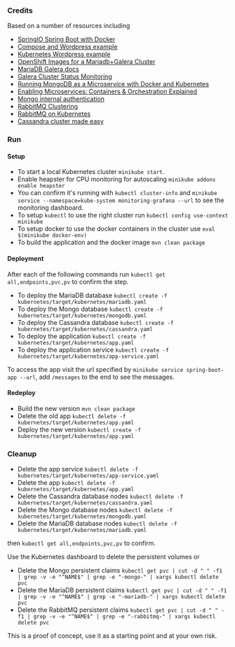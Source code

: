 ### Credits
Based on a number of resources including 
* [SpringIO Spring Boot with Docker](https://spring.io/guides/gs/spring-boot-docker/)
* [Compose and Wordpress example](https://docs.docker.com/compose/wordpress/)
* [Kubernetes Wordpress example](https://github.com/kubernetes/kubernetes/tree/master/examples/mysql-wordpress-pd)
* [OpenShift Images for a Mariadb+Galera Cluster](https://github.com/adfinis-sygroup/openshift-mariadb-galera)
* [MariaDB Galera docs](https://mariadb.com/kb/en/mariadb/getting-started-with-mariadb-galera-cluster/)
* [Galera Cluster Status Monitoring](http://galeracluster.com/documentation-webpages/monitoringthecluster.html)
* [Running MongoDB as a Microservice with Docker and Kubernetes](https://www.mongodb.com/blog/post/running-mongodb-as-a-microservice-with-docker-and-kubernetes)
* [Enabling Microservices: Containers & Orchestration Explained](https://www.mongodb.com/collateral/microservices-containers-and-orchestration-explained)
* [Mongo internal authentication](https://docs.mongodb.com/v3.0/tutorial/enable-internal-authentication/)
* [RabbitMQ Clustering](https://www.rabbitmq.com/clustering.html)
* [RabbitMQ on Kubernetes](https://wesmorgan.svbtle.com/rabbitmq-cluster-on-kubernetes-with-statefulsets)
* [Cassandra cluster made easy](http://node.mu/2015/09/18/multi-node-cassandra-cluster-made-easy-with-kubernetes/)

### Run
#### Setup
* To start a local Kubernetes cluster ```minikube start```.
* Enable heapster for CPU monitoring for autoscaling ```minikube addons enable heapster```
* You can confirm it's running with ```kubectl cluster-info``` and ```minikube service --namespace=kube-system monitoring-grafana --url``` to see the monitoring dashboard.
* To setup ```kubectl``` to use the right cluster run ```kubectl config use-context minikube```
* To setup docker to use the docker containers in the cluster use ```eval $(minikube docker-env)``` 
* To build the application and the docker image ```mvn clean package```

#### Deployment
After each of the following commands run ```kubectl get all,endpoints,pvc,pv``` to confirm the step.

* To deploy the MariaDB database ```kubectl create -f kubernetes/target/kubernetes/mariadb.yaml```
* To deploy the Mongo database ```kubectl create -f kubernetes/target/kubernetes/mongodb.yaml```
* To deploy the Cassandra database ```kubectl create -f kubernetes/target/kubernetes/cassandra.yaml```
* To deploy the application ```kubectl create -f kubernetes/target/kubernetes/app.yaml```
* To deploy the application service ```kubectl create -f kubernetes/target/kubernetes/app-service.yaml```

To access the app visit the url specified by ```minikube service spring-boot-app --url```, add ```/messages``` to the end to see the messages.

#### Redeploy
* Build the new version ```mvn clean package```
* Delete the old app ```kubectl delete -f kubernetes/target/kubernetes/app.yaml```
* Deploy the new version ```kubectl create -f kubernetes/target/kubernetes/app.yaml```

### Cleanup
* Delete the app service ```kubectl delete -f kubernetes/target/kubernetes/app-service.yaml```
* Delete the app ```kubectl delete -f kubernetes/target/kubernetes/app.yaml```
* Delete the Cassandra database nodes ```kubectl delete -f kubernetes/target/kubernetes/cassandra.yaml```
* Delete the Mongo database nodes ```kubectl delete -f kubernetes/target/kubernetes/mongodb.yaml```
* Delete the MariaDB database nodes ```kubectl delete -f kubernetes/target/kubernetes/mariadb.yaml```

then ```kubectl get all,endpoints,pvc,pv``` to confirm.

Use the Kubernetes dashboard to delete the persistent volumes or 
* Delete the Mongo persistent claims ```kubectl get pvc | cut -d " " -f1 | grep -v -e "^NAME$" | grep -e "-mongo-" | xargs kubectl delete pvc```
* Delete the MariaDB persistent claims ```kubectl get pvc | cut -d " " -f1 | grep -v -e "^NAME$" | grep -e "-mariadb-" | xargs kubectl delete pvc```
* Delete the RabbitMQ persistent claims ```kubectl get pvc | cut -d " " -f1 | grep -v -e "^NAME$" | grep -e "-rabbitmq-" | xargs kubectl delete pvc```

This is a proof of concept, use it as a starting point and at your own risk.